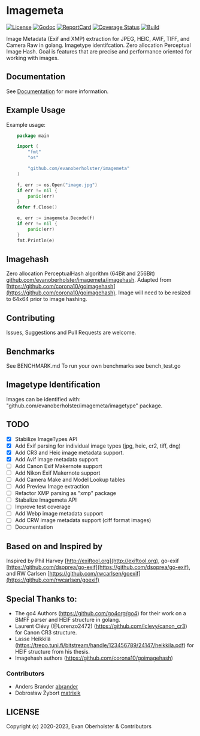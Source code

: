 # Imagemeta

[![License][License-Image]][License-Url]
[![Godoc][Godoc-Image]][Godoc-Url]
[![ReportCard][ReportCard-Image]][ReportCard-Url]
[![Coverage Status][Coverage-Image]][Coverage-Url]
[![Build][Build-Status-Image]][Build-Status-Url]

Image Metadata (Exif and XMP) extraction for JPEG, HEIC, AVIF, TIFF, and Camera Raw in golang. Imagetype identifcation. Zero allocation Perceptual Image Hash. Goal is features that are precise and performance oriented for working with images.

## Documentation

See [Documentation](https://godoc.org/github.com/evanoberholster/imagemeta) for more information.

## Example Usage

Example usage:

```go
    package main

    import (
    	"fmt"
    	"os"

    	"github.com/evanoberholster/imagemeta"
    )

	f, err := os.Open("image.jpg")
	if err != nil {
		panic(err)
	}
	defer f.Close()

	e, err := imagemeta.Decode(f)
	if err != nil {
		panic(err)
	}
	fmt.Println(e)
```

## Imagehash
 Zero allocation PerceptualHash algorithm (64Bit and 256Bit) [github.com/evanoberholster/imagemeta/imagehash](github.com/evanoberholster/imagemeta/imagehash). Adapted from [https://github.com/corona10/goimagehash](https://github.com/corona10/goimagehash). Image will need to be resized to 64x64 prior to image hashing.

## Contributing

Issues, Suggestions and Pull Requests are welcome.

## Benchmarks

See BENCHMARK.md
To run your own benchmarks see bench_test.go

## Imagetype Identification

Images can be identified with: "github.com/evanoberholster/imagemeta/imagetype" package.

## TODO

- [x] Stabilize ImageTypes API
- [x] Add Exif parsing for individual image types (jpg, heic, cr2, tiff, dng)
- [x] Add CR3 and Heic image metadata support.
- [x] Add Avif image metadata support
- [ ] Add Canon Exif Makernote support
- [ ] Add Nikon Exif Makernote support 
- [ ] Add Camera Make and Model Lookup tables
- [ ] Add Preview Image extraction
- [ ] Refactor XMP parsing as "xmp" package
- [ ] Stabalize Imagemeta API
- [ ] Improve test coverage
- [ ] Add Webp image metadata support
- [ ] Add CRW image metadata support (ciff format images)
- [ ] Documentation

## Based on and Inspired by

Inspired by Phil Harvey [http://exiftool.org](http://exiftool.org), go-exif [https://github.com/dsoprea/go-exif](https://github.com/dsoprea/go-exif), and RW Carlsen [https://github.com/rwcarlsen/goexif](https://github.com/rwcarlsen/goexif)

## Special Thanks to:
- The go4 Authors (https://github.com/go4org/go4) for their work on a BMFF parser and HEIF structure in golang.
- Laurent Clévy (@Lorenzo2472) (https://github.com/lclevy/canon_cr3) for Canon CR3 structure.
- Lasse Heikkilä (https://trepo.tuni.fi/bitstream/handle/123456789/24147/heikkila.pdf) for HEIF structure from his thesis.
- Imagehash authors (https://github.com/corona10/goimagehash)

### Contributors
- Anders Brander [abrander](https://github.com/abrander)
- Dobrosław Żybort [matrixik](https://github.com/matrixik)

## LICENSE

Copyright (c) 2020-2023, Evan Oberholster & Contributors

[License-Url]: https://opensource.org/licenses/MIT
[License-Image]: https://img.shields.io/badge/License-MIT-blue.svg?maxAge=2592000
[Godoc-Url]: https://godoc.org/github.com/evanoberholster/imagemeta
[Godoc-Image]: https://godoc.org/github.com/evanoberholster/imagemeta?status.svg
[ReportCard-Url]: https://goreportcard.com/report/github.com/evanoberholster/imagemeta
[ReportCard-Image]: https://goreportcard.com/badge/github.com/evanoberholster/imagemeta
[Coverage-Image]: https://coveralls.io/repos/github/evanoberholster/imagemeta/badge.svg?branch=master
[Coverage-Url]: https://coveralls.io/github/evanoberholster/imagemeta?branch=master
[Build-Status-Url]: https://github.com/evanoberholster/imagemeta/actions?query=branch%3Amaster
[Build-Status-Image]: https://github.com/evanoberholster/imagemeta/workflows/Build/badge.svg?branch=master
